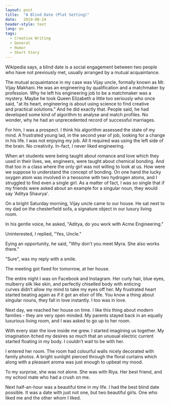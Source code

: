 ```yaml
---
layout: post
title:  "A Blind Date (Plot Setting)"
date:   2019-08-24
header-style: text
lang: en
tags:
  - Creative Writing
  - General
  - Humor
  - Short Story
---
```


Wikipedia says, a blind date is a social engagement between two people who have not previously met, usually arranged by a mutual acquaintance. 

The mutual acquaintance in my case was Vijay uncle, formally known as Mr. Vijay Makhani. He was an engineering by qualification and a matchmaker by profession. Why he left his engineering job to be a matchmaker was a mystery. Maybe he took Queen Elizabeth a little too seriously who once said, "at its heart, engineering is about using science to find creative and practical solutions." And he did exactly that. People said, he had developed some kind of algorithm to analyse and match profiles. No wonder, why he had an unprecedented record of successful marriages.

For him, I was a prospect. I think his algorithm assessed the state of my mind. A frustrated young lad, in the second year of job, looking for a change in his life. I was not enjoying my job. All it required was using the left side of the brain. No creativity. In-fact, I never liked engineering. 

When art students were being taught about romance and love which they used in their lives, we, engineers, were taught about chemical bonding. And that too in a class where the only girl was not willing to look at us. How were we suppose to understand the concept of bonding. On one hand the lucky oxygen atom was involved in a twosome with two hydrogen atoms, and I struggled to find even a single girl. As a matter of fact, I was so single that if my friends were asked about an example for a singular noun, they would say 'Aditya Shaurya'. 

On a bright Saturday morning, Vijay uncle came to our house. He sat next to my dad on the chesterfield sofa, a signature object in our luxury living room. 

In his gentle voice, he asked, "Aditya, do you work with Acme Engineering." 

Uninterested, I replied, "Yes, Uncle." 

Eying an opportunity, he said, "Why don't you meet Myra. She also works there."

"Sure", was my reply with a smile.

The meeting got fixed for tomorrow, at her house. 

The entire night I was on Facebook and Instagram. Her curly hair, blue eyes, mulberry silk like skin, and perfectly chiselled body with enticing curves didn’t allow my mind to take my eyes off her. My frustrated heart started beating again as if it got an elixir of life. You know a thing about singular nouns, they fall in love instantly. I too was in love. 

Next day, we reached her house on time. I like this thing about modern families - they are very open minded. My parents stayed back in an equally luxurious living room, and I was asked to go up to her room.

With every stair the love inside me grew. I started imagining us together. My imagination itched my desires so much that an unusual electric current started floating in my body. I couldn’t wait to be with her.

I entered her room. The room had colourful walls nicely decorated with family photos. A bright sunlight pierced through the floral curtains which along with a pleasant aroma was just enough to upbeat my mood.

To my surprise, she was not alone. She was with Riya. Her best friend, and my school mate who had a crush on me.

Next half-an-hour was a beautiful time in my life. I had the best blind date possible. It was a date with just not one, but two beautiful girls. One who liked me and the other whom I liked.
